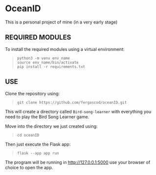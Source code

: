 # OceanID

This is a personal project of mine (in a very early stage)

## REQUIRED MODULES

To install the required modules using a virtual environment:

> ```
> python3 -m venv env_name
> source env_name/bin/activate
> pip install -r requirements.txt
> ```

## USE

Clone the repository using:

> ```
> git clone https://github.com/fergascod/oceanID.git
> ```

This will create a directory called `Bird-song-learner` with everything you need to play the Bird Song Learner game.

Move into the directory we just created using:

> ```
> cd oceanID
> ```

Then just execute the Flask app:
> ```
> flask --app app run
> ```

The program will be running in http://127.0.0.1:5000 use your browser of choice to open the app.

